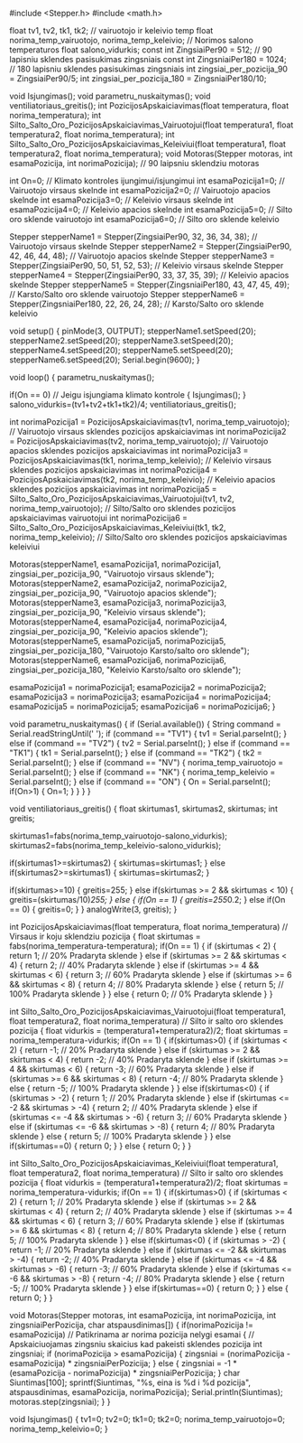 #include <Stepper.h>
#include <math.h>

float tv1, tv2, tk1, tk2;         		// vairuotojo ir keleivio temp
float norima_temp_vairuotojo, norima_temp_keleivio;  // Norimos salono temperaturos
float salono_vidurkis; 
const int ZingsiaiPer90 = 512;     // 90 lapisniu sklendes pasisukimas zingsniais
const int ZingsniaiPer180 = 1024;     // 180 lapisniu sklendes pasisukimas zingsniais
int zingsiai_per_pozicija_90 = ZingsiaiPer90/5;
int zingsiai_per_pozicija_180 = ZingsniaiPer180/10;

void Isjungimas();
void parametru_nuskaitymas();
void ventiliatoriaus_greitis();
int PozicijosApskaiciavimas(float temperatura, float norima_temperatura);
int Silto_Salto_Oro_PozicijosApskaiciavimas_Vairuotojui(float temperatura1, float temperatura2, float norima_temperatura);
int Silto_Salto_Oro_PozicijosApskaiciavimas_Keleiviui(float temperatura1, float temperatura2, float norima_temperatura);
void Motoras(Stepper motoras, int esamaPozicija, int norimaPozicija);   // 90 laipsniu sklendziu motoras

int On=0;       		// Klimato kontroles ijungimui/isjungimui
int esamaPozicija1=0;	// Vairuotojo virsaus skelnde
int esamaPozicija2=0;   // Vairuotojo apacios skelnde
int esamaPozicija3=0;   // Keleivio virsaus skelnde
int esamaPozicija4=0;   // Keleivio apacios skelnde
int esamaPozicija5=0;   // Silto oro sklende vairuotojo
int esamaPozicija6=0;   // Silto oro sklende keleivio


Stepper stepperName1 = Stepper(ZingsiaiPer90, 32, 36, 34, 38);   // Vairuotojo virsaus skelnde
Stepper stepperName2 = Stepper(ZingsiaiPer90, 42, 46, 44, 48);   // Vairuotojo apacios skelnde
Stepper stepperName3 = Stepper(ZingsiaiPer90, 50, 51, 52, 53);   // Keleivio virsaus skelnde
Stepper stepperName4 = Stepper(ZingsiaiPer90, 33, 37, 35, 39);   // Keleivio apacios skelnde
Stepper stepperName5 = Stepper(ZingsniaiPer180, 43, 47, 45, 49);   	  // Karsto/Salto oro sklende vairuotojo
Stepper stepperName6 = Stepper(ZingsniaiPer180, 22, 26, 24, 28);       // Karsto/Salto oro sklende keleivio

void setup()
{
  pinMode(3, OUTPUT);
  stepperName1.setSpeed(20);
  stepperName2.setSpeed(20);
  stepperName3.setSpeed(20);
  stepperName4.setSpeed(20);
  stepperName5.setSpeed(20);
  stepperName6.setSpeed(20); 
  Serial.begin(9600); 
}

void loop()
{
  parametru_nuskaitymas();
  
  if(On == 0)        // Jeigu isjungiama klimato kontrole
  {
	Isjungimas();
  }
  salono_vidurkis=(tv1+tv2+tk1+tk2)/4;
  ventiliatoriaus_greitis();
  
  int norimaPozicija1 = PozicijosApskaiciavimas(tv1, norima_temp_vairuotojo);   // Vairuotojo virsaus sklendes pozicijos apskaiciavimas
  int norimaPozicija2 = PozicijosApskaiciavimas(tv2, norima_temp_vairuotojo);   // Vairuotojo apacios sklendes pozicijos apskaiciavimas
  int norimaPozicija3 = PozicijosApskaiciavimas(tk1, norima_temp_keleivio);     // Keleivio virsaus sklendes pozicijos apskaiciavimas
  int norimaPozicija4 = PozicijosApskaiciavimas(tk2, norima_temp_keleivio);     // Keleivio apacios sklendes pozicijos apskaiciavimas
  int norimaPozicija5 = Silto_Salto_Oro_PozicijosApskaiciavimas_Vairuotojui(tv1, tv2, norima_temp_vairuotojo);     // Silto/Salto oro sklendes pozicijos apskaiciavimas vairuotojui
  int norimaPozicija6 = Silto_Salto_Oro_PozicijosApskaiciavimas_Keleiviui(tk1, tk2, norima_temp_keleivio);       // Silto/Salto oro sklendes pozicijos apskaiciavimas keleiviui
  
  
  Motoras(stepperName1, esamaPozicija1, norimaPozicija1, zingsiai_per_pozicija_90, "Vairuotojo virsaus sklende");
  Motoras(stepperName2, esamaPozicija2, norimaPozicija2, zingsiai_per_pozicija_90, "Vairuotojo apacios sklende");
  Motoras(stepperName3, esamaPozicija3, norimaPozicija3, zingsiai_per_pozicija_90, "Keleivio virsaus sklende");
  Motoras(stepperName4, esamaPozicija4, norimaPozicija4, zingsiai_per_pozicija_90, "Keleivio apacios sklende");
  Motoras(stepperName5, esamaPozicija5, norimaPozicija5, zingsiai_per_pozicija_180, "Vairuotojo Karsto/salto oro sklende");
  Motoras(stepperName6, esamaPozicija6, norimaPozicija6, zingsiai_per_pozicija_180, "Keleivio Karsto/salto oro sklende");
  
  
  esamaPozicija1 = norimaPozicija1;
  esamaPozicija2 = norimaPozicija2;
  esamaPozicija3 = norimaPozicija3;
  esamaPozicija4 = norimaPozicija4;
  esamaPozicija5 = norimaPozicija5;
  esamaPozicija6 = norimaPozicija6;
}

void parametru_nuskaitymas()
{
  if (Serial.available()) 
  {
    String command = Serial.readStringUntil(' ');
    if (command == "TV1") 
    {
      tv1 = Serial.parseInt();
    } 
    else if (command == "TV2") 
    {
      tv2 = Serial.parseInt();
    } 
    else if (command == "TK1") 
    {
      tk1 = Serial.parseInt();
    } 
    else if (command == "TK2") 
    {
      tk2 = Serial.parseInt();
    } 
    else if (command == "NV") 
    {
      norima_temp_vairuotojo = Serial.parseInt();
    }
	else if (command == "NK") 
    {
      norima_temp_keleivio = Serial.parseInt();
    }
	else if (command == "ON")
	{
      On = Serial.parseInt();
	  if(On>1)
	  {
	    On=1;
	  }
	}
  }
}

void ventiliatoriaus_greitis()
{
  float skirtumas1, skirtumas2, skirtumas;
  int greitis;
  
  skirtumas1=fabs(norima_temp_vairuotojo-salono_vidurkis);
  skirtumas2=fabs(norima_temp_keleivio-salono_vidurkis);
  
  if(skirtumas1>=skirtumas2)
  {
    skirtumas=skirtumas1;
  }
  else if(skirtumas2>=skirtumas1)
  {
    skirtumas=skirtumas2;
  }
  
  if(skirtumas>=10)
  {
    greitis=255;
  }
  else if(skirtumas >= 2 && skirtumas < 10)
  {
    greitis=(skirtumas/10)*255;
  }
  else
  {
	if(On == 1)
	{
	  greitis=255*0.2;
	}
	else if(On == 0)
	{
	  greitis=0;
	}
  }
  analogWrite(3, greitis);
}

int PozicijosApskaiciavimas(float temperatura, float norima_temperatura)      // Virsaus ir koju sklendziu pozicija
{
  float skirtumas = fabs(norima_temperatura-temperatura);
  if(On == 1)
  {
    if (skirtumas < 2) 
    {
      return 1;       // 20% Pradaryta sklende
    } 
    else if (skirtumas >= 2 && skirtumas < 4) 
    {
      return 2;       // 40% Pradaryta sklende
    } 
    else if (skirtumas >= 4 && skirtumas < 6) 
    {
      return 3;       // 60% Pradaryta sklende
    } 
    else if (skirtumas >= 6 && skirtumas < 8) 
    {
      return 4;       // 80% Pradaryta sklende
    } 
    else 
    {
      return 5;       // 100% Pradaryta sklende
    }
  }
  else
  {
	return 0;       // 0% Pradaryta sklende
  }
}

int Silto_Salto_Oro_PozicijosApskaiciavimas_Vairuotojui(float temperatura1, float temperatura2, float norima_temperatura)		// Silto ir salto oro sklendes pozicija
{
  float vidurkis = (temperatura1+temperatura2)/2;
  float skirtumas = norima_temperatura-vidurkis;
  if(On == 1)
  {
    if(skirtumas>0)
    {
	  if (skirtumas < 2) 
      {
        return -1;       // 20% Pradaryta sklende
      } 
      else if (skirtumas >= 2 && skirtumas < 4) 
      {
        return -2;       // 40% Pradaryta sklende
      } 
      else if (skirtumas >= 4 && skirtumas < 6) 
      {
        return -3;       // 60% Pradaryta sklende
      } 
      else if (skirtumas >= 6 && skirtumas < 8) 
      {
        return -4;       // 80% Pradaryta sklende
      } 
      else 
      {
        return -5;       // 100% Pradaryta sklende
      }
    }
    else if(skirtumas<0)
    {
	  if (skirtumas > -2) 
      {
        return 1;       // 20% Pradaryta sklende
      } 
      else if (skirtumas <= -2 && skirtumas > -4) 
      {
        return 2;       // 40% Pradaryta sklende
      } 
      else if (skirtumas <= -4 && skirtumas > -6) 
      {
        return 3;       // 60% Pradaryta sklende
      } 
      else if (skirtumas <= -6 && skirtumas > -8) 
      {
        return 4;       // 80% Pradaryta sklende
      } 
      else 
      {
        return 5;       // 100% Pradaryta sklende
      }
    }
	else if(skirtumas==0)
	{
	  return 0;
	}
  }
  else
  {
    return 0;
  }
}

int Silto_Salto_Oro_PozicijosApskaiciavimas_Keleiviui(float temperatura1, float temperatura2, float norima_temperatura)		// Silto ir salto oro sklendes pozicija
{
  float vidurkis = (temperatura1+temperatura2)/2;
  float skirtumas = norima_temperatura-vidurkis;
  if(On == 1)
  {
    if(skirtumas>0)
    {
	  if (skirtumas < 2) 
      {
        return 1;       // 20% Pradaryta sklende
      } 
      else if (skirtumas >= 2 && skirtumas < 4) 
      {
        return 2;       // 40% Pradaryta sklende
      } 
      else if (skirtumas >= 4 && skirtumas < 6) 
      {
        return 3;       // 60% Pradaryta sklende
      } 
      else if (skirtumas >= 6 && skirtumas < 8) 
      {
        return 4;       // 80% Pradaryta sklende
      } 
      else 
      {
        return 5;       // 100% Pradaryta sklende
      }
    }
    else if(skirtumas<0)
    {
	  if (skirtumas > -2) 
      {
        return -1;       // 20% Pradaryta sklende
      } 
      else if (skirtumas <= -2 && skirtumas > -4) 
      {
        return -2;       // 40% Pradaryta sklende
      } 
      else if (skirtumas <= -4 && skirtumas > -6) 
      {
        return -3;       // 60% Pradaryta sklende
      } 
      else if (skirtumas <= -6 && skirtumas > -8) 
      {
        return -4;       // 80% Pradaryta sklende
      } 
      else 
      {
        return -5;       // 100% Pradaryta sklende
      }
    }
	else if(skirtumas==0)
	{
	  return 0;
	}
  }
  else
  {
    return 0;
  }
}

void Motoras(Stepper motoras, int esamaPozicija, int norimaPozicija, int zingsniaiPerPozicija, char atspausdinimas[]) 
{
  if(norimaPozicija != esamaPozicija) // Patikrinama ar norima pozicija nelygi esamai
  {
    // Apskaiciuojamas zingsniu skaicius kad pakeisti sklendes pozicija
    int zingsniai;
    if (norimaPozicija > esamaPozicija) 
    {
      zingsniai = (norimaPozicija - esamaPozicija) * zingsniaiPerPozicija;
    } 
    else 
    {
      zingsniai = -1 * (esamaPozicija - norimaPozicija) * zingsniaiPerPozicija;
    }
	char Siuntimas[100];
    sprintf(Siuntimas, "%s, eina is %d i %d pozicija", atspausdinimas, esamaPozicija, norimaPozicija);
    Serial.println(Siuntimas); 
    motoras.step(zingsniai);
  }
}

void Isjungimas()
{
  tv1=0;
  tv2=0;
  tk1=0;
  tk2=0;
  norima_temp_vairuotojo=0;
  norima_temp_keleivio=0;
}
